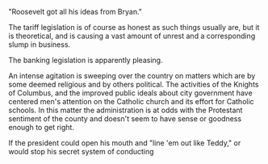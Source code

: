 "Roosevelt got all his ideas from Bryan."

The tariff legislation is of course as honest as such things usually are, but it is theoretical, and is causing a vast amount of unrest and a corresponding slump in business.

The banking legislation is apparently pleasing.

An intense agitation is sweeping over the country on matters which are by some deemed religious and by others political. The activities of the Knights of Columbus, and the improved public ideals about city government have centered men's attention on the Catholic church and its effort for Catholic schools. In this matter the administration is at odds with the Protestant sentiment of the county and doesn't seem to have sense or goodness enough to get right.

If the president could open his mouth and "line 'em out like Teddy," or would stop his secret system of conducting